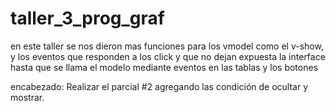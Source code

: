 # taller_3_prog_graf

en este taller se nos dieron mas funciones para los vmodel como el v-show, y los eventos que responden a los click y que no dejan expuesta la interface hasta que se llama el modelo mediante eventos en las tablas y los botones

encabezado:
Realizar el parcial #2 agregando las condición de ocultar y mostrar.
